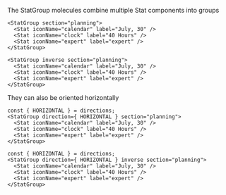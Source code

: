 The StatGroup molecules combine multiple Stat components into groups

```react|span-3
<StatGroup section="planning">
  <Stat iconName="calendar" label="July, 30" />
  <Stat iconName="clock" label="40 Hours" />
  <Stat iconName="expert" label="expert" />
</StatGroup>
```

```react|span-3,dark
<StatGroup inverse section="planning">
  <Stat iconName="calendar" label="July, 30" />
  <Stat iconName="clock" label="40 Hours" />
  <Stat iconName="expert" label="expert" />
</StatGroup>
```

They can also be oriented horizontally

```react|span-3
const { HORIZONTAL } = directions;
<StatGroup direction={ HORIZONTAL } section="planning">
  <Stat iconName="calendar" label="July, 30" />
  <Stat iconName="clock" label="40 Hours" />
  <Stat iconName="expert" label="expert" />
</StatGroup>
```

```react|span-3,dark
const { HORIZONTAL } = directions;
<StatGroup direction={ HORIZONTAL } inverse section="planning">
  <Stat iconName="calendar" label="July, 30" />
  <Stat iconName="clock" label="40 Hours" />
  <Stat iconName="expert" label="expert" />
</StatGroup>
```

